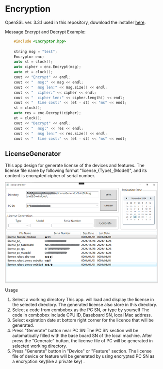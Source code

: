 # Encryption
OpenSSL ver. 3.3.1 used in this repository, download the installer [here](https://slproweb.com/products/Win32OpenSSL.html).

Message Encrypt and Decrypt Example:
```C++
    #include <Encryptor.hpp>

    string msg = "test";
    Encryptor enc;
    auto st = clock();
    auto cipher = enc.Encrypt(msg);
    auto et = clock();
    cout << "Encrypt" << endl;
    cout << "  msg:" << msg << endl;
    cout << "  msg len:" << msg.size() << endl;
    cout << "  cipher:" << cipher << endl;
    cout << "  cipher len:" << cipher.length() << endl;
    cout << "  time cost:" << (et - st) << "ms" << endl;
    st = clock();
    auto res = enc.Decrypt(cipher);
    et = clock();
    cout << "Decrypt" << endl;
    cout << "  msg:" << res << endl;
    cout << "  msg len:" << res.size() << endl;
    cout << "  time cost:" << (et - st) << "ms" << endl;
```

## LicenseGenerator

This app design for generate license of the devices and features. The license file name by following format "license_{Type}_{Model}", and its content is encrypted cipher of serial number.

![alt text](image.png)

Usage
1. Select a working directory
  This app. will load and display the license in the selected directory. 
  The generated license also store in this directory.
1. Selcet a code from combobox as the PC SN, or type by yourself
  The code in combobox include CPU ID, Baseboard SN, local Mac address.
2. Select expiration date at bottom right corner for the licence that will be generated.
3. Press "Generate" button near PC SN
  The PC SN section will be automatically filled with the base board SN of the local machine. After press the "Generate" button, the license file of PC will be generated in selected working directory.
1. Press "Generate" button in "Device" or "Feature" section.
   The license file of device or feature will be generated by using encrypted PC SN as a encryption key(like a private key) .